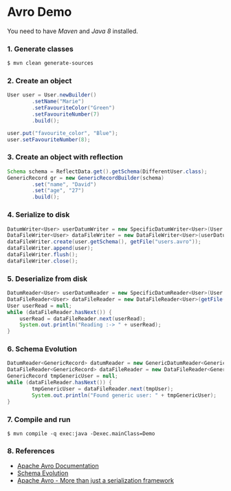# Avro Demo

You need to have _Maven_ and _Java 8_ installed.

### 1. Generate classes
```bash
$ mvn clean generate-sources
```

### 2. Create an object
```java
User user = User.newBuilder()
        .setName("Marie")
        .setFavouriteColor("Green")
        .setFavouriteNumber(7)
        .build();

user.put("favourite_color", "Blue");
user.setFavouriteNumber(8);
```        
### 3. Create an object with reflection

```java
Schema schema = ReflectData.get().getSchema(DifferentUser.class);
GenericRecord gr = new GenericRecordBuilder(schema)
        .set("name", "David")
        .set("age", "27")
        .build();  
```                      

### 4. Serialize to disk
```java      
DatumWriter<User> userDatumWriter = new SpecificDatumWriter<User>(User.class);
DataFileWriter<User> dataFileWriter = new DataFileWriter<User>(userDatumWriter);
dataFileWriter.create(user.getSchema(), getFile("users.avro"));
dataFileWriter.append(user);
dataFileWriter.flush();
dataFileWriter.close();
```  

### 5. Deserialize from disk
```java
DatumReader<User> userDatumReader = new SpecificDatumReader<User>(User.class);
DataFileReader<User> dataFileReader = new DataFileReader<User>(getFile("users.avro"), userDatumReader);
User userRead = null;
while (dataFileReader.hasNext()) {
    userRead = dataFileReader.next(userRead);
    System.out.println("Reading :-> " + userRead);
}    
```    

### 6. Schema Evolution
```java
DatumReader<GenericRecord> datumReader = new GenericDatumReader<GenericRecord>(schema);
DataFileReader<GenericRecord> dataFileReader = new DataFileReader<GenericRecord>(getFile("users.avro"), datumReader);
GenericRecord tmpGenericUser = null;
while (dataFileReader.hasNext()) {
        tmpGenericUser = dataFileReader.next(tmpUser);
        System.out.println("Found generic user: " + tmpGenericUser);
}
```

### 7. Compile and run
`$ mvn compile -q exec:java -Dexec.mainClass=Demo `

### 8. References
 * [Apache Avro Documentation](https://avro.apache.org/docs/current/)
 * [Schema Evolution](https://docs.oracle.com/cd/E26161_02/html/GettingStartedGuide/schemaevolution.html)
 * [Apache Avro - More than just a serialization framework](https://www.slideshare.net/ChicagoHUG/avro-chug-20120416)
